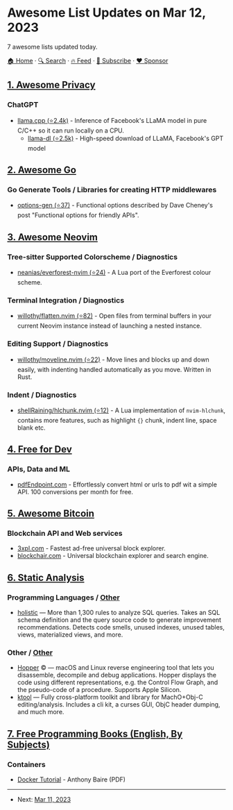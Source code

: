 # Awesome List Updates on Mar 12, 2023

7 awesome lists updated today.

[🏠 Home](/README.md) · [🔍 Search](https://www.trackawesomelist.com/search/) · [🔥 Feed](https://www.trackawesomelist.com/rss.xml) · [📮 Subscribe](https://trackawesomelist.us17.list-manage.com/subscribe?u=d2f0117aa829c83a63ec63c2f&id=36a103854c) · [❤️  Sponsor](https://github.com/sponsors/theowenyoung)



## [1. Awesome Privacy](/content/pluja/awesome-privacy/README.md)

### ChatGPT

*   [llama.cpp (⭐2.4k)](https://github.com/ggerganov/llama.cpp) - Inference of Facebook's LLaMA model in pure C/C++ so it can run locally on a CPU.
    *   [llama-dl (⭐2.5k)](https://github.com/shawwn/llama-dl) - High-speed download of LLaMA, Facebook's GPT model

## [2. Awesome Go](/content/avelino/awesome-go/README.md)

### Go Generate Tools / Libraries for creating HTTP middlewares

*   [options-gen (⭐37)](https://github.com/kazhuravlev/options-gen) - Functional options described by Dave Cheney's post "Functional options for friendly APIs".

## [3. Awesome Neovim](/content/rockerBOO/awesome-neovim/README.md)

### Tree-sitter Supported Colorscheme / Diagnostics

*   [neanias/everforest-nvim (⭐24)](https://github.com/neanias/everforest-nvim) - A Lua port of the Everforest colour scheme.

### Terminal Integration / Diagnostics

*   [willothy/flatten.nvim (⭐82)](https://github.com/willothy/flatten.nvim) - Open files from terminal buffers in your current Neovim instance instead of launching a nested instance.

### Editing Support / Diagnostics

*   [willothy/moveline.nvim (⭐22)](https://github.com/willothy/moveline.nvim) - Move lines and blocks up and down easily, with indenting handled automatically as you move. Written in Rust.

### Indent / Diagnostics

*   [shellRaining/hlchunk.nvim (⭐12)](https://github.com/shellRaining/hlchunk.nvim) - A Lua implementation of `nvim-hlchunk`, contains more features, such as highlight `{}` chunk, indent line, space blank etc.

## [4. Free for Dev](/content/ripienaar/free-for-dev/README.md)

### APIs, Data and ML

*   [pdfEndpoint.com](https://pdfendpoint.com) - Effortlessly convert html or urls to pdf wit a simple API. 100 conversions per month for free.

## [5. Awesome Bitcoin](/content/igorbarinov/awesome-bitcoin/README.md)

### Blockchain API and Web services

*   [3xpl.com](https://3xpl.com/) - Fastest ad-free universal block explorer.
*   [blockchair.com](https://blockchair.com/) - Universal blockchain explorer and search engine.

## [6. Static Analysis](/content/analysis-tools-dev/static-analysis/README.md)

### Programming Languages / [Other](#other-1)

*   [holistic](https://holistic.dev/) — More than 1,300 rules to analyze SQL queries. Takes an SQL schema definition and the query source code to generate improvement recommendations. Detects code smells, unused indexes, unused tables, views, materialized views, and more.

### Other / [Other](#other-1)

*   [Hopper](https://www.hopperapp.com/) :copyright: — macOS and Linux reverse engineering tool that lets you disassemble, decompile and debug applications. Hopper displays the code using different representations, e.g. the Control Flow Graph, and the pseudo-code of a procedure. Supports Apple Silicon.
*   [ktool](https://ktool.cynder.me/en/latest/ktool.html) — Fully cross-platform toolkit and library for MachO+Obj-C editing/analysis. Includes a cli kit, a curses GUI, ObjC header dumping, and much more.

## [7. Free Programming Books (English, By Subjects)](/content/EbookFoundation/free-programming-books/books/free-programming-books-subjects/README.md)

### Containers

*   [Docker Tutorial](https://people.irisa.fr/Anthony.Baire/docker-tutorial.pdf) - Anthony Baire (PDF)

---

- Next: [Mar 11, 2023](/content/2023/03/11/README.md)